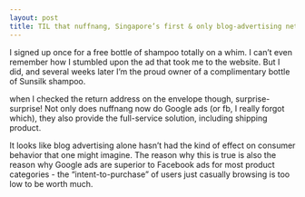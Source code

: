 ```yaml
---
layout: post
title: TIL that nuffnang, Singapore’s first & only blog-advertising network, now does promo-giveaways too
---
```


I signed up once for a free bottle of shampoo totally on a whim. I can’t even remember how I stumbled upon the ad that took me to the website. But I did, and several weeks later I’m the proud owner of a complimentary bottle of Sunsilk shampoo.

when I checked the return address on the envelope though, surprise-surprise! Not only does nuffnang now do Google ads (or fb, I really forgot which), they also provide the full-service solution, including shipping product.

It looks like blog advertising alone hasn’t had the kind of effect on consumer behavior that one might imagine. The reason why this is true is also the reason why Google ads are superior to Facebook ads for most product categories - the “intent-to-purchase” of users just casually browsing is too low to be worth much.